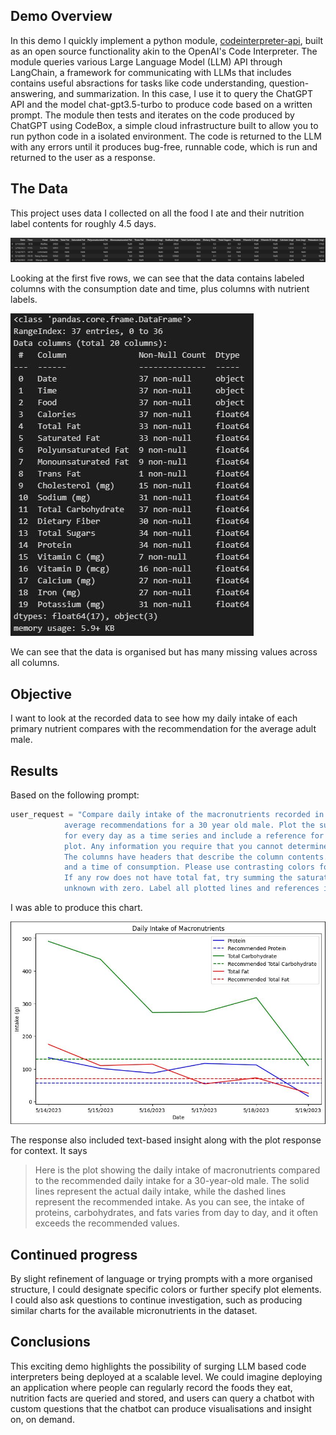 ## Demo Overview

In this demo I quickly implement a python module, [codeinterpreter-api](https://github.com/shroominic/codeinterpreter-api), built as an open source functionality akin to the OpenAI's Code Interpreter. The module queries various Large Language Model (LLM) API through LangChain, a framework for communicating with LLMs that includes contains useful absractions for tasks like code understanding, question-answering, and summarization. In this case, I use it to query the ChatGPT API and the model chat-gpt3.5-turbo to produce code based on a written prompt. The module then tests and iterates on the code produced by ChatGPT using CodeBox, a simple cloud infrastructure built to allow you to run python code in a isolated environment. The code is returned to the LLM with any errors until it produces bug-free, runnable code, which is run and returned to the user as a response.

## The Data

This project uses data I collected on all the food I ate and their nutrition label contents for roughly 4.5 days.

<img src="media/first5rows.JPG">

Looking at the first five rows, we can see that the data contains labeled columns with the consumption date and time, plus columns with nutrient labels. 

<img src="media/inforeport.JPG">

We can see that the data is organised but has many missing values across all columns.

## Objective

I want to look at the recorded data to see how my daily intake of each primary nutrient compares with the recommendation for the average adult male.

## Results

Based on the following prompt:

```python
user_request = "Compare daily intake of the macronutrients recorded in this dataset with the \
            average recommendations for a 30 year old male. Plot the summed daily intake per macronutrient \
            for every day as a time series and include a reference for the recommended daily macronutrient value on the \
            plot. Any information you require that you cannot determine from the data, look up on the internet. \
            The columns have headers that describe the column contents. Each row, in the first two columns, has a date \
            and a time of consumption. Please use contrasting colors for the different nutrient types and make their reference lines different shades. \
            If any row does not have total fat, try summing the saturated and unsaturated fat for that row. For any element with no value, replace the \
            unknown with zero. Label all plotted lines and references in a legend."
```

I was able to produce this chart.

<img src="media/CodeInterpreterAPI_Final.JPG">

The response also included text-based insight along with the plot response for context. It says

> Here is the plot showing the daily intake of macronutrients compared to the recommended daily 
> intake for a 30-year-old male. The solid lines represent the actual daily intake, while the dashed 
> lines represent the recommended intake. As you can see, the intake of proteins, carbohydrates, and 
> fats varies from day to day, and it often exceeds the recommended values.

## Continued progress

By slight refinement of language or trying prompts with a more organised structure, I could designate specific colors or further specify plot elements. I could also ask questions to continue investigation, such as producing similar charts for the available micronutrients in the dataset.

## Conclusions

This exciting demo highlights the possibility of surging LLM based code interpreters being deployed at a scalable level. We could imagine deploying an application where people can regularly record the foods they eat, nutrition facts are queried and stored, and users can query a chatbot with custom questions that the chatbot can produce visualisations and insight on, on demand. 
